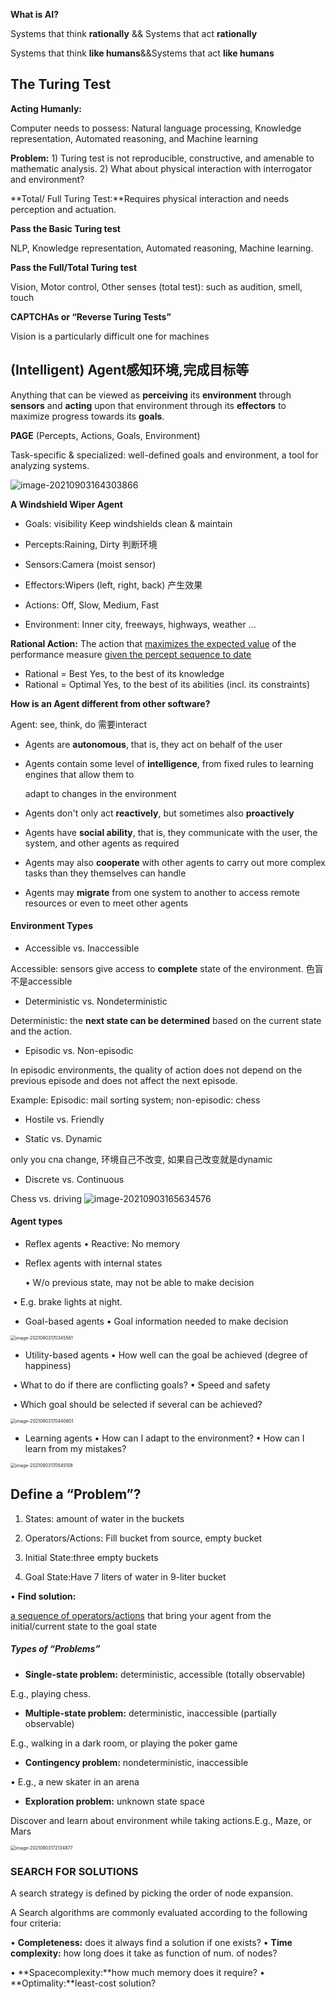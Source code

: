 **What is AI?**

Systems that think **rationally** && Systems that act **rationally**

Systems that think **like humans**&&Systems that act **like humans**

## **The Turing Test**

**Acting Humanly:**

Computer needs to possess: Natural language processing, Knowledge representation, Automated reasoning, and Machine learning

**Problem:** 1) Turing test is not reproducible, constructive, and amenable to mathematic analysis. 2) What about physical interaction with interrogator and environment?

**Total/ Full Turing Test:**Requires physical interaction and needs perception and actuation.

**Pass the Basic Turing test**

NLP, Knowledge representation, Automated reasoning, Machine learning. 

**Pass the Full/Total Turing test**

Vision, Motor control, Other senses (total test): such as audition, smell, touch

**CAPTCHAs or “Reverse Turing Tests”**

Vision is a particularly difficult one for machines

## (Intelligent) Agent感知环境,完成目标等

Anything that can be viewed as **perceiving** its **environment** through **sensors** and **acting** upon that environment through its **effectors** to maximize progress towards its **goals**.

**PAGE** (Percepts, Actions, Goals, Environment)

Task-specific & specialized: well-defined goals and environment, a tool for analyzing systems. 

![image-20210903164303866](w1.assets/image-20210903164303866.png)

**A Windshield Wiper Agent**

- Goals: visibility Keep windshields clean & maintain

- Percepts:Raining, Dirty 判断环境
- Sensors:Camera (moist sensor) 
- Effectors:Wipers (left, right, back) 产生效果
- Actions: Off, Slow, Medium, Fast
- Environment: Inner city, freeways, highways, weather ...

**Rational Action:** The action that <u>maximizes the expected value</u> of the performance measure <u>given the percept sequence to date</u>

- Rational = Best Yes, to the best of its knowledge
- Rational = Optimal Yes, to the best of its abilities (incl. its constraints)

**How is an Agent different from other software?**

Agent: see, think, do 需要interact

- Agents are **autonomous**, that is, they act on behalf of the user

- Agents contain some level of **intelligence**, from fixed rules to learning engines that allow them to

  adapt to changes in the environment

- Agents don't only act **reactively**, but sometimes also **proactively**

- Agents have **social ability**, that is, they communicate with the user, the system, and other agents as required

- Agents may also **cooperate** with other agents to carry out more complex tasks than they themselves can handle

- Agents may **migrate** from one system to another to access remote resources or even to meet other agents

#### Environment Types

- Accessible vs. Inaccessible

Accessible: sensors give access to **complete** state of the environment. 色盲不是accessible

- Deterministic vs. Nondeterministic 

Deterministic: the **next state can be determined** based on the current state and the action.

- Episodic vs. Non-episodic

 In episodic environments, the quality of action does not depend on the previous episode and does not affect the next episode. 

Example: Episodic: mail sorting system; non-episodic: chess

- Hostile vs. Friendly

- Static vs. Dynamic

only you cna change, 环境自己不改变, 如果自己改变就是dynamic

- Discrete vs. Continuous

Chess vs. driving ![image-20210903165634576](w1.assets/image-20210903165634576.png)

#### **Agent types**

- Reflex agents
   • Reactive: No memory

-  Reflex agents with internal states

   • W/o previous state, may not be able to make decision 

​    • E.g. brake lights at night.

- Goal-based agents
   • Goal information needed to make decision

<img src="w1.assets/image-20210903170345561.png" alt="image-20210903170345561" style="zoom:50%;" />

- Utility-based agents
   • How well can the goal be achieved (degree of happiness)

​       • What to do if there are conflicting goals? • Speed and safety

​       • Which goal should be selected if several can be achieved?

<img src="w1.assets/image-20210903170440601.png" alt="image-20210903170440601" style="zoom:50%;" />

-  Learning agents
   • How can I adapt to the environment? • How can I learn from my mistakes?

<img src="w1.assets/image-20210903170545108.png" alt="image-20210903170545108" style="zoom:50%;" />

## **Define a “Problem”?**

1. States: amount of water in the buckets

2. Operators/Actions: Fill bucket from source, empty bucket
3. Initial State:three empty buckets
4. Goal State:Have 7 liters of water in 9-liter bucket

• **Find solution:**

<u>a sequence of operators/actions</u> that bring your agent from the initial/current state to the goal state

##### **Types of “Problems”**

- **Single-state problem:** deterministic, accessible (totally observable)

E.g., playing chess.

- **Multiple-state problem:** deterministic, inaccessible (partially observable)

 E.g., walking in a dark room, or playing the poker game

- **Contingency problem:** nondeterministic, inaccessible

• E.g., a new skater in an arena

- **Exploration problem:** unknown state space

Discover and learn about environment while taking actions.E.g., Maze, or Mars

<img src="w1.assets/image-20210903172134877.png" alt="image-20210903172134877" style="zoom:50%;" />

### **SEARCH FOR SOLUTIONS**

A search strategy is defined by picking the order of node expansion.

A Search algorithms are commonly evaluated according to the following four criteria:

• **Completeness:** does it always find a solution if one exists?
 • **Time complexity:** how long does it take as function of num. of nodes?

 • **Spacecomplexity:**how much memory does it require?
 • **Optimality:**least-cost solution?

